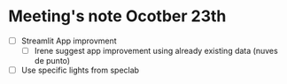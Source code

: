 # Meeting's note Ocotber 23th
- [ ] Streamlit App improvment 
  - [ ] Irene suggest app improvement using already existing data (nuves de punto)
- [ ] Use specific lights from speclab